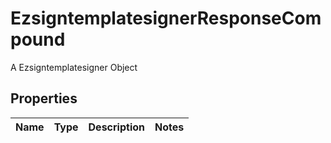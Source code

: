 

# EzsigntemplatesignerResponseCompound

A Ezsigntemplatesigner Object

## Properties

| Name | Type | Description | Notes |
|------------ | ------------- | ------------- | -------------|



